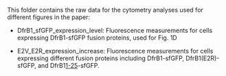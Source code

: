 This folder contains the raw data for the cytometry analyses used for different figures in the paper:

- DfrB1_sfGFP_expression_level: Fluorescence measurements for cells expressing DfrB1-sfGFP fusion proteins, used for Fig. 1D

- E2V_E2R_expression_increase: Fluorescence measurements for cells expressing different fusion proteins including DfrB1-sfGFP,
 DfrB1(E2R)-sfGFP, and DfrB1[1-25](E2R)-sfGFP.
